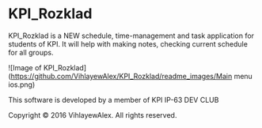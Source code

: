 # KPI_Rozklad
KPI_Rozklad is a NEW schedule, time-management and task application for students of KPI. It will help with making notes, checking current schedule for all groups. 

![Image of KPI_Rozklad]
(https://github.com/VihlayewAlex/KPI_Rozklad/readme_images/Main menu ios.png)

This software is developed by a member of KPI IP-63 DEV CLUB

Copyright © 2016 VihlayewAlex. All rights reserved.
